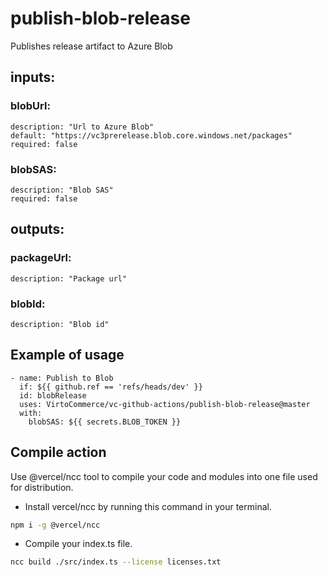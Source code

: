 # publish-blob-release

Publishes release artifact to Azure Blob

## inputs:

### blobUrl:

    description: "Url to Azure Blob"
    default: "https://vc3prerelease.blob.core.windows.net/packages"
    required: false

### blobSAS:

    description: "Blob SAS"
    required: false

## outputs:

### packageUrl:

    description: "Package url"

### blobId:

    description: "Blob id"

## Example of usage

```
- name: Publish to Blob
  if: ${{ github.ref == 'refs/heads/dev' }}
  id: blobRelease
  uses: VirtoCommerce/vc-github-actions/publish-blob-release@master
  with:
    blobSAS: ${{ secrets.BLOB_TOKEN }}
```

## Compile action

Use @vercel/ncc tool to compile your code and modules into one file used for distribution.

- Install vercel/ncc by running this command in your terminal.

```bash
npm i -g @vercel/ncc
```

- Compile your index.ts file.

```bash
ncc build ./src/index.ts --license licenses.txt
```